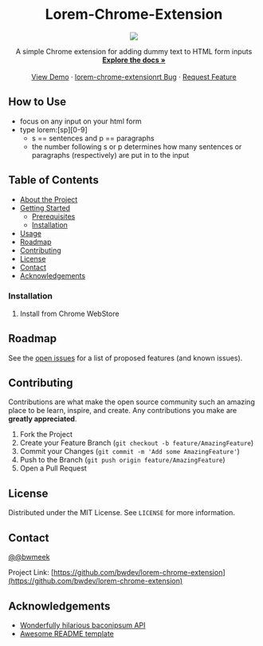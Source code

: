 <!-- PROJECT SHIELDS -->
<!--
*** I'm using markdown "reference style" links for readability.
*** Reference links are enclosed in brackets [ ] instead of parentheses ( ).
*** See the bottom of this document for the declaration of the reference variables
*** for contributors-url, forks-url, etc. This is an optional, concise syntax you may use.
*** https://www.markdownguide.org/basic-syntax/#reference-style-links
-->
<!-- [![Contributors][contributors-shield]][contributors-url]
[![Forks][forks-shield]][forks-url]
[![Stargazers][stars-shield]][stars-url]
[![Issues][issues-shield]][issues-url]
[![MIT License][license-shield]][license-url]
[![LinkedIn][linkedin-shield]][linkedin-url] -->



<!-- PROJECT LOGO -->
<br />
<p align="center">
  <a href="https://github.com/bwdev/lorem-chrome-extension">
    <!-- <img src="images/logo.png" alt="Logo" width="80" height="80"> -->
  </a>

  <h1 align="center">Lorem-Chrome-Extension</h1>
  <p align="center">
<img src="https://media.giphy.com/media/d90kQRTiBEwdpl3waS/giphy.gif">
  </p>

  <p align="center">
    A simple Chrome extension for adding dummy text to HTML form inputs
    <br />
    <a href="https://github.com/bwdev/lorem-chrome-extension"><strong>Explore the docs »</strong></a>
    <br />
    <br />
    <a href="https://github.com/bwdev/lorem-chrome-extension">View Demo</a>
    ·
    <a href="https://github.com/bwdev/lorem-chrome-extension/issues">lorem-chrome-extensionrt Bug</a>
    ·
    <a href="https://github.com/bwdev/lorem-chrome-extension/issues">Request Feature</a>
  </p>
</p>


## How to Use
* focus on any input on your html form
* type lorem:[sp][0-9]
  - s == sentences and p == paragraphs
  - the number following s or p determines how many sentences or paragraphs (respectively) are put in to the input

<!-- TABLE OF CONTENTS -->
## Table of Contents

* [About the Project](#about-the-project)
* [Getting Started](#getting-started)
  * [Prerequisites](#prerequisites)
  * [Installation](#installation)
* [Usage](#usage)
* [Roadmap](#roadmap)
* [Contributing](#contributing)
* [License](#license)
* [Contact](#contact)
* [Acknowledgements](#acknowledgements)


### Installation
 
1. Install from Chrome WebStore

<!-- ROADMAP -->
## Roadmap

See the [open issues](https://github.com/bwdev/lorem-chrome-extension/issues) for a list of proposed features (and known issues).



<!-- CONTRIBUTING -->
## Contributing

Contributions are what make the open source community such an amazing place to be learn, inspire, and create. Any contributions you make are **greatly appreciated**.

1. Fork the Project
2. Create your Feature Branch (`git checkout -b feature/AmazingFeature`)
3. Commit your Changes (`git commit -m 'Add some AmazingFeature'`)
4. Push to the Branch (`git push origin feature/AmazingFeature`)
5. Open a Pull Request



<!-- LICENSE -->
## License

Distributed under the MIT License. See `LICENSE` for more information.


<!-- CONTACT -->
## Contact

[@@bwmeek](https://twitter.com/@bwmeek)

Project Link: [https://github.com/bwdev/lorem-chrome-extension](https://github.com/bwdev/lorem-chrome-extension)



<!-- ACKNOWLEDGEMENTS -->
## Acknowledgements

* [Wonderfully hilarious baconipsum API](https://baconipsum.com/json-api/)
* [Awesome README template](https://github.com/othneildrew/Best-README-Template)





<!-- MARKDOWN LINKS & IMAGES -->
<!-- https://www.markdownguide.org/basic-syntax/#reference-style-links -->
<!-- [contributors-shield]: https://img.shields.io/github/contributors/othneildrew/Best-README-Template.svg?style=flat-square
[contributors-url]: https://github.com/othneildrew/Best-README-Template/graphs/contributors
[forks-shield]: https://img.shields.io/github/forks/othneildrew/Best-README-Template.svg?style=flat-square
[forks-url]: https://github.com/othneildrew/Best-README-Template/network/members
[stars-shield]: https://img.shields.io/github/stars/othneildrew/Best-README-Template.svg?style=flat-square
[stars-url]: https://github.com/othneildrew/Best-README-Template/stargazers
[issues-shield]: https://img.shields.io/github/issues/othneildrew/Best-README-Template.svg?style=flat-square
[issues-url]: https://github.com/othneildrew/Best-README-Template/issues
[license-shield]: https://img.shields.io/github/license/othneildrew/Best-README-Template.svg?style=flat-square
[license-url]: https://github.com/othneildrew/Best-README-Template/blob/master/LICENSE.txt
[linkedin-shield]: https://img.shields.io/badge/-LinkedIn-black.svg?style=flat-square&logo=linkedin&colorB=555
[linkedin-url]: https://linkedin.com/in/othneildrew
[product-screenshot]: images/screenshot.png -->
